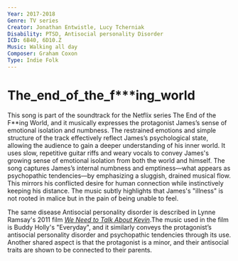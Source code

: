 ```yaml
---
Year: 2017-2018
Genre: TV series
Creator: Jonathan Entwistle, Lucy Tcherniak
Disability: PTSD, Antisocial personality Disorder
ICD: 6B40, 6D10.Z
Music: Walking all day
Composer: Graham Coxon
Type: Indie Folk
---
```


# The_end_of_the_f***ing_world

This song is part of the soundtrack for the Netflix series The End of the F**ing World, and it musically expresses the protagonist James’s sense of emotional isolation and numbness. The restrained emotions and simple structure of the track effectively reflect James’s psychological state, allowing the audience to gain a deeper understanding of his inner world. It uses slow, repetitive guitar riffs and weary vocals to convey James's growing sense of emotional isolation from both the world and himself. The song captures James’s internal numbness and emptiness—what appears as psychopathic tendencies—by emphasizing a sluggish, drained musical flow. This mirrors his conflicted desire for human connection while instinctively keeping his distance. The music subtly highlights that James's "illness" is not rooted in malice but in the pain of being unable to feel.

The same disease Antisocial personality disorder is described in Lynne Ramsay's 2011 film [*We Need to Talk About Kevin*](han_yeonsoo.md).The music used in the film is Buddy Holly's "Everyday", and it similarly conveys the protagonist’s antisocial personality disorder and psychopathic tendencies through its use. Another shared aspect is that the protagonist is a minor, and their antisocial traits are shown to be connected to their parents. 
